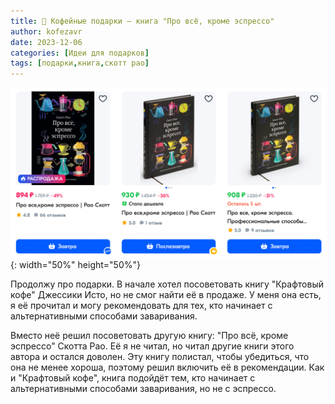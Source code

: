 ```yaml
---
title: 🎁 Кофейные подарки – книга "Про всё, кроме эспрессо"
author: kofezavr
date: 2023-12-06
categories: [Идеи для подарков]
tags: [подарки,книга,скотт рао]
--- 
```

![copy from title](/assets/img/posts/23/12/rao-book.jpg){: width="50%" height="50%"}

Продолжу про подарки. В начале хотел посоветовать книгу "Крафтовый кофе" Джессики Исто, но не смог найти её в продаже. У меня она есть, я её прочитал и могу рекомендовать для тех, кто начинает с альтернативными способами заваривания.

Вместо неё решил посоветовать другую книгу: "Про всё, кроме эспрессо" Скотта Рао. Её я не читал, но читал другие книги этого автора и остался доволен. Эту книгу полистал, чтобы убедиться, что она не менее хороша, поэтому решил включить её в рекомендации. Как и "Крафтовый кофе", книга подойдёт тем, кто начинает с альтернативными способами заваривания, но не с эспрессо.